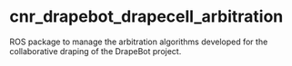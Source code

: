# cnr_drapebot_drapecell_arbitration
ROS package to manage the arbitration algorithms developed for the collaborative draping of the DrapeBot project.
